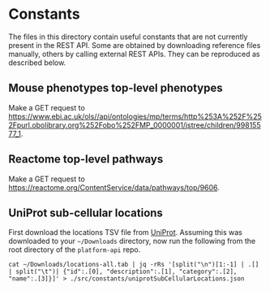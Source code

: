 # Constants

The files in this directory contain useful constants that are not currently present in the REST API. Some are obtained by downloading reference files manually, others by calling external REST APIs. They can be reproduced as described below.

## Mouse phenotypes top-level phenotypes

Make a GET request to https://www.ebi.ac.uk/ols//api/ontologies/mp/terms/http%253A%252F%252Fpurl.obolibrary.org%252Fobo%252FMP_0000001/jstree/children/99815577_1.

## Reactome top-level pathways

Make a GET request to https://reactome.org/ContentService/data/pathways/top/9606.

## UniProt sub-cellular locations

First download the locations TSV file from [UniProt](https://www.uniprot.org/locations/). Assuming this was downloaded to your `~/Downloads` directory, now run the following from the root directory of the `platform-api` repo.

```
cat ~/Downloads/locations-all.tab | jq -rRs '[split("\n")[1:-1] | .[] | split("\t")| {"id":.[0], "description":.[1], "category":.[2], "name":.[3]}]' > ./src/constants/uniprotSubCellularLocations.json
```

